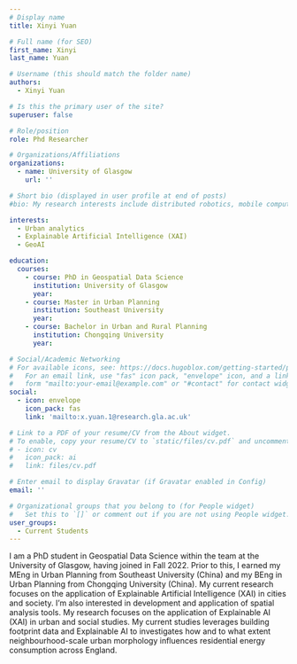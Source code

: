 ```yaml
---
# Display name
title: Xinyi Yuan

# Full name (for SEO)
first_name: Xinyi
last_name: Yuan

# Username (this should match the folder name)
authors:
  - Xinyi Yuan

# Is this the primary user of the site?
superuser: false

# Role/position
role: Phd Researcher

# Organizations/Affiliations
organizations:
  - name: University of Glasgow
    url: ''

# Short bio (displayed in user profile at end of posts)
#bio: My research interests include distributed robotics, mobile computing and programmable matter.

interests:
  - Urban analytics
  - Explainable Artificial Intelligence (XAI)
  - GeoAI

education:
  courses:
    - course: PhD in Geospatial Data Science
      institution: University of Glasgow
      year: 
    - course: Master in Urban Planning
      institution: Southeast University
      year: 
    - course: Bachelor in Urban and Rural Planning
      institution: Chongqing University
      year: 

# Social/Academic Networking
# For available icons, see: https://docs.hugoblox.com/getting-started/page-builder/#icons
#   For an email link, use "fas" icon pack, "envelope" icon, and a link in the
#   form "mailto:your-email@example.com" or "#contact" for contact widget.
social:
  - icon: envelope
    icon_pack: fas
    link: 'mailto:x.yuan.1@research.gla.ac.uk'

# Link to a PDF of your resume/CV from the About widget.
# To enable, copy your resume/CV to `static/files/cv.pdf` and uncomment the lines below.
# - icon: cv
#   icon_pack: ai
#   link: files/cv.pdf

# Enter email to display Gravatar (if Gravatar enabled in Config)
email: ''

# Organizational groups that you belong to (for People widget)
#   Set this to `[]` or comment out if you are not using People widget.
user_groups:
  - Current Students
---
```


I am a PhD student in Geospatial Data Science within the team at the University of Glasgow, having joined in Fall 2022. Prior to this, I earned my MEng in Urban Planning from Southeast University (China) and my BEng in Urban Planning from Chongqing University (China). My current research focuses on the application of Explainable Artificial Intelligence (XAI) in cities and society. I’m also interested in development and application of spatial analysis tools. My research focuses on the application of Explainable AI (XAI) in urban and social studies. My current studies leverages building footprint data and Explainable AI to investigates how and to what extent neighbourhood-scale urban morphology influences residential energy consumption across England.
